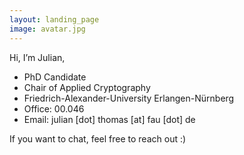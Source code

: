 ```yaml
---
layout: landing_page
image: avatar.jpg
---
```


Hi, I’m Julian,

- PhD Candidate
- Chair of Applied Cryptography
- Friedrich-Alexander-University Erlangen-Nürnberg
- Office: 00.046
- Email: julian [dot] thomas [at] fau [dot] de

If you want to chat, feel free to reach out :​)
